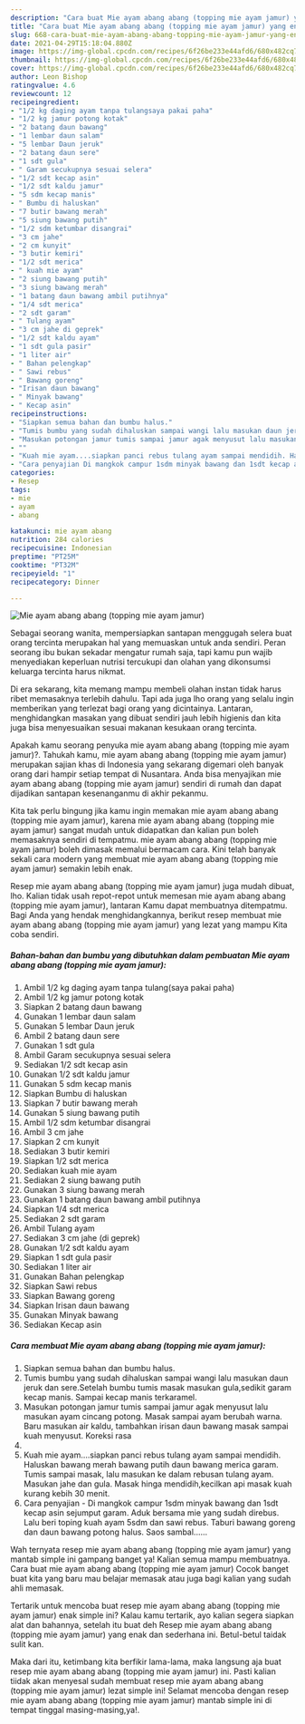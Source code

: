 ```yaml
---
description: "Cara buat Mie ayam abang abang (topping mie ayam jamur) yang enak dan Mudah Dibuat"
title: "Cara buat Mie ayam abang abang (topping mie ayam jamur) yang enak dan Mudah Dibuat"
slug: 668-cara-buat-mie-ayam-abang-abang-topping-mie-ayam-jamur-yang-enak-dan-mudah-dibuat
date: 2021-04-29T15:18:04.880Z
image: https://img-global.cpcdn.com/recipes/6f26be233e44afd6/680x482cq70/mie-ayam-abang-abang-topping-mie-ayam-jamur-foto-resep-utama.jpg
thumbnail: https://img-global.cpcdn.com/recipes/6f26be233e44afd6/680x482cq70/mie-ayam-abang-abang-topping-mie-ayam-jamur-foto-resep-utama.jpg
cover: https://img-global.cpcdn.com/recipes/6f26be233e44afd6/680x482cq70/mie-ayam-abang-abang-topping-mie-ayam-jamur-foto-resep-utama.jpg
author: Leon Bishop
ratingvalue: 4.6
reviewcount: 12
recipeingredient:
- "1/2 kg daging ayam tanpa tulangsaya pakai paha"
- "1/2 kg jamur potong kotak"
- "2 batang daun bawang"
- "1 lembar daun salam"
- "5 lembar Daun jeruk"
- "2 batang daun sere"
- "1 sdt gula"
- " Garam secukupnya sesuai selera"
- "1/2 sdt kecap asin"
- "1/2 sdt kaldu jamur"
- "5 sdm kecap manis"
- " Bumbu di haluskan"
- "7 butir bawang merah"
- "5 siung bawang putih"
- "1/2 sdm ketumbar disangrai"
- "3 cm jahe"
- "2 cm kunyit"
- "3 butir kemiri"
- "1/2 sdt merica"
- " kuah mie ayam"
- "2 siung bawang putih"
- "3 siung bawang merah"
- "1 batang daun bawang ambil putihnya"
- "1/4 sdt merica"
- "2 sdt garam"
- " Tulang ayam"
- "3 cm jahe di geprek"
- "1/2 sdt kaldu ayam"
- "1 sdt gula pasir"
- "1 liter air"
- " Bahan pelengkap"
- " Sawi rebus"
- " Bawang goreng"
- "Irisan daun bawang"
- " Minyak bawang"
- " Kecap asin"
recipeinstructions:
- "Siapkan semua bahan dan bumbu halus."
- "Tumis bumbu yang sudah dihaluskan sampai wangi lalu masukan daun jeruk dan sere.Setelah bumbu tumis masak masukan gula,sedikit garam kecap manis. Sampai kecap manis terkaramel."
- "Masukan potongan jamur tumis sampai jamur agak menyusut lalu masukan ayam cincang potong. Masak sampai ayam berubah warna. Baru masukan air kaldu, tambahkan irisan daun bawang masak sampai kuah menyusut. Koreksi rasa"
- ""
- "Kuah mie ayam....siapkan panci rebus tulang ayam sampai mendidih. Haluskan bawang merah bawang putih daun bawang merica garam. Tumis sampai masak, lalu masukan ke dalam rebusan tulang ayam. Masukan jahe dan gula. Masak hinga mendidih,kecilkan api masak kuah kurang kebih 30 menit."
- "Cara penyajian Di mangkok campur 1sdm minyak bawang dan 1sdt kecap asin sejumput garam. Aduk bersama mie yang sudah direbus. Lalu beri toping kuah ayam 5sdm dan sawi rebus. Taburi bawang goreng dan daun bawang potong halus. Saos sambal......"
categories:
- Resep
tags:
- mie
- ayam
- abang

katakunci: mie ayam abang 
nutrition: 284 calories
recipecuisine: Indonesian
preptime: "PT25M"
cooktime: "PT32M"
recipeyield: "1"
recipecategory: Dinner

---
```



![Mie ayam abang abang (topping mie ayam jamur)](https://img-global.cpcdn.com/recipes/6f26be233e44afd6/680x482cq70/mie-ayam-abang-abang-topping-mie-ayam-jamur-foto-resep-utama.jpg)

Sebagai seorang wanita, mempersiapkan santapan menggugah selera buat orang tercinta merupakan hal yang memuaskan untuk anda sendiri. Peran seorang ibu bukan sekadar mengatur rumah saja, tapi kamu pun wajib menyediakan keperluan nutrisi tercukupi dan olahan yang dikonsumsi keluarga tercinta harus nikmat.

Di era  sekarang, kita memang mampu membeli olahan instan tidak harus ribet memasaknya terlebih dahulu. Tapi ada juga lho orang yang selalu ingin memberikan yang terlezat bagi orang yang dicintainya. Lantaran, menghidangkan masakan yang dibuat sendiri jauh lebih higienis dan kita juga bisa menyesuaikan sesuai makanan kesukaan orang tercinta. 



Apakah kamu seorang penyuka mie ayam abang abang (topping mie ayam jamur)?. Tahukah kamu, mie ayam abang abang (topping mie ayam jamur) merupakan sajian khas di Indonesia yang sekarang digemari oleh banyak orang dari hampir setiap tempat di Nusantara. Anda bisa menyajikan mie ayam abang abang (topping mie ayam jamur) sendiri di rumah dan dapat dijadikan santapan kesenanganmu di akhir pekanmu.

Kita tak perlu bingung jika kamu ingin memakan mie ayam abang abang (topping mie ayam jamur), karena mie ayam abang abang (topping mie ayam jamur) sangat mudah untuk didapatkan dan kalian pun boleh memasaknya sendiri di tempatmu. mie ayam abang abang (topping mie ayam jamur) boleh dimasak memalui bermacam cara. Kini telah banyak sekali cara modern yang membuat mie ayam abang abang (topping mie ayam jamur) semakin lebih enak.

Resep mie ayam abang abang (topping mie ayam jamur) juga mudah dibuat, lho. Kalian tidak usah repot-repot untuk memesan mie ayam abang abang (topping mie ayam jamur), lantaran Kamu dapat membuatnya ditempatmu. Bagi Anda yang hendak menghidangkannya, berikut resep membuat mie ayam abang abang (topping mie ayam jamur) yang lezat yang mampu Kita coba sendiri.

<!--inarticleads1-->

##### Bahan-bahan dan bumbu yang dibutuhkan dalam pembuatan Mie ayam abang abang (topping mie ayam jamur):

1. Ambil 1/2 kg daging ayam tanpa tulang(saya pakai paha)
1. Ambil 1/2 kg jamur potong kotak
1. Siapkan 2 batang daun bawang
1. Gunakan 1 lembar daun salam
1. Gunakan 5 lembar Daun jeruk
1. Ambil 2 batang daun sere
1. Gunakan 1 sdt gula
1. Ambil  Garam secukupnya sesuai selera
1. Sediakan 1/2 sdt kecap asin
1. Gunakan 1/2 sdt kaldu jamur
1. Gunakan 5 sdm kecap manis
1. Siapkan  Bumbu di haluskan
1. Siapkan 7 butir bawang merah
1. Gunakan 5 siung bawang putih
1. Ambil 1/2 sdm ketumbar disangrai
1. Ambil 3 cm jahe
1. Siapkan 2 cm kunyit
1. Sediakan 3 butir kemiri
1. Siapkan 1/2 sdt merica
1. Sediakan  kuah mie ayam
1. Sediakan 2 siung bawang putih
1. Gunakan 3 siung bawang merah
1. Gunakan 1 batang daun bawang ambil putihnya
1. Siapkan 1/4 sdt merica
1. Sediakan 2 sdt garam
1. Ambil  Tulang ayam
1. Sediakan 3 cm jahe (di geprek)
1. Gunakan 1/2 sdt kaldu ayam
1. Siapkan 1 sdt gula pasir
1. Sediakan 1 liter air
1. Gunakan  Bahan pelengkap
1. Siapkan  Sawi rebus
1. Siapkan  Bawang goreng
1. Siapkan Irisan daun bawang
1. Gunakan  Minyak bawang
1. Sediakan  Kecap asin




<!--inarticleads2-->

##### Cara membuat Mie ayam abang abang (topping mie ayam jamur):

1. Siapkan semua bahan dan bumbu halus.
1. Tumis bumbu yang sudah dihaluskan sampai wangi lalu masukan daun jeruk dan sere.Setelah bumbu tumis masak masukan gula,sedikit garam kecap manis. Sampai kecap manis terkaramel.
1. Masukan potongan jamur tumis sampai jamur agak menyusut lalu masukan ayam cincang potong. Masak sampai ayam berubah warna. Baru masukan air kaldu, tambahkan irisan daun bawang masak sampai kuah menyusut. Koreksi rasa
1. 
1. Kuah mie ayam....siapkan panci rebus tulang ayam sampai mendidih. Haluskan bawang merah bawang putih daun bawang merica garam. Tumis sampai masak, lalu masukan ke dalam rebusan tulang ayam. Masukan jahe dan gula. Masak hinga mendidih,kecilkan api masak kuah kurang kebih 30 menit.
1. Cara penyajian - Di mangkok campur 1sdm minyak bawang dan 1sdt kecap asin sejumput garam. Aduk bersama mie yang sudah direbus. Lalu beri toping kuah ayam 5sdm dan sawi rebus. Taburi bawang goreng dan daun bawang potong halus. Saos sambal......




Wah ternyata resep mie ayam abang abang (topping mie ayam jamur) yang mantab simple ini gampang banget ya! Kalian semua mampu membuatnya. Cara buat mie ayam abang abang (topping mie ayam jamur) Cocok banget buat kita yang baru mau belajar memasak atau juga bagi kalian yang sudah ahli memasak.

Tertarik untuk mencoba buat resep mie ayam abang abang (topping mie ayam jamur) enak simple ini? Kalau kamu tertarik, ayo kalian segera siapkan alat dan bahannya, setelah itu buat deh Resep mie ayam abang abang (topping mie ayam jamur) yang enak dan sederhana ini. Betul-betul taidak sulit kan. 

Maka dari itu, ketimbang kita berfikir lama-lama, maka langsung aja buat resep mie ayam abang abang (topping mie ayam jamur) ini. Pasti kalian tiidak akan menyesal sudah membuat resep mie ayam abang abang (topping mie ayam jamur) lezat simple ini! Selamat mencoba dengan resep mie ayam abang abang (topping mie ayam jamur) mantab simple ini di tempat tinggal masing-masing,ya!.


